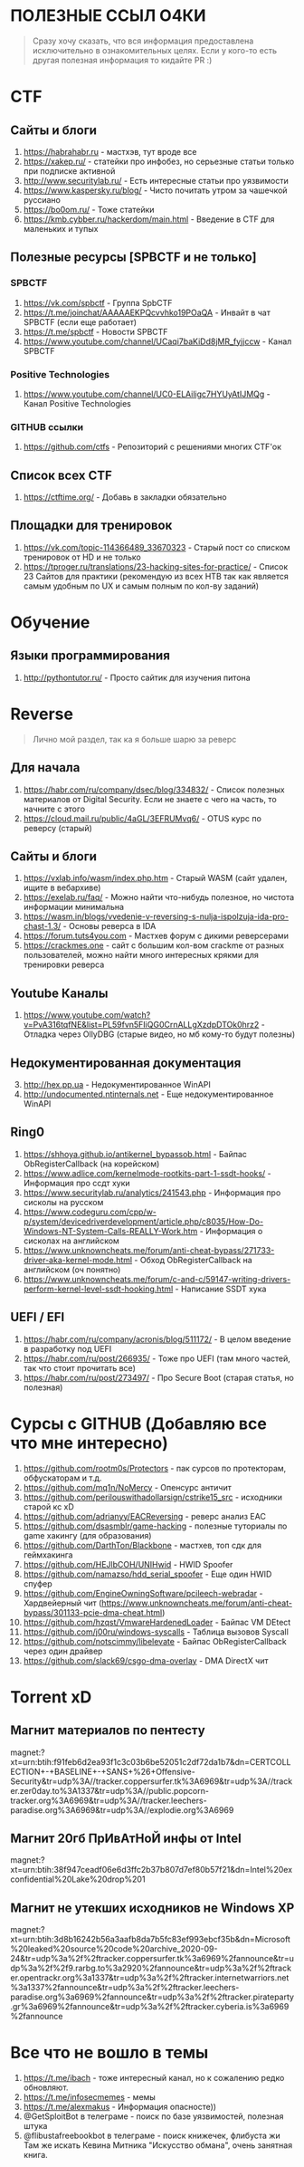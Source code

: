 # ПОЛЕЗНЫЕ ССЫЛ О4КИ

> Сразу хочу сказать, что вся информация предоставлена исключительно в ознакомительных целях. Если у кого-то есть другая полезная информация то кидайте PR :)

# CTF

## Сайты и блоги

1. https://habrahabr.ru - мастхэв, тут вроде все
2. https://xakep.ru/ - статейки про инфобез, но серьезные статьи только при подписке активной
3. http://www.securitylab.ru/ - Есть интересные статьи про уязвимости
4. https://www.kaspersky.ru/blog/ - Чисто почитать утром за чашечкой руссиано
5. https://bo0om.ru/ - Тоже статейки
6. https://kmb.cybber.ru/hackerdom/main.html - Введение в CTF для маленьких и тупых

## Полезные ресурсы [SPBCTF и не только]

### SPBCTF

1. https://vk.com/spbctf - Группа SpbCTF
2. https://t.me/joinchat/AAAAAEKPQcvvhko19POaQA - Инвайт в чат SPBCTF (если еще работает)
3. https://t.me/spbctf - Новости SPBCTF
4. https://www.youtube.com/channel/UCaqi7baKiDd8jMR_fyjjccw - Канал SPBCTF

### Positive Technologies

1. https://www.youtube.com/channel/UC0-ELAiligc7HYUyAtIJMQg - Канал Positive Technologies

### GITHUB ссылки

1. https://github.com/ctfs - Репозиторий с решениями многих CTF'ок
 
## Список всех CTF

1. https://ctftime.org/ - Добавь в закладки обязательно

## Площадки для тренировок

1. https://vk.com/topic-114366489_33670323 - Старый пост со списком тренировок от HD и не только
2. https://tproger.ru/translations/23-hacking-sites-for-practice/ - Список 23 Сайтов для практики (рекомендую из всех HTB так как является самым удобным по UX и самым полным по кол-ву заданий)

# Обучение 

## Языки программирования

1. http://pythontutor.ru/ - Просто сайтик для изучения питона

# Reverse

> Лично мой раздел, так ка я больше шарю за реверс

## Для начала

1. https://habr.com/ru/company/dsec/blog/334832/ - Список полезных материалов от Digital Security. Если не знаете с чего на часть, то начните с этого
2. https://cloud.mail.ru/public/4aGL/3EFRUMvq6/  - OTUS курс по реверсу (старый)

## Сайты и блоги

1. https://vxlab.info/wasm/index.php.htm - Старый WASM (сайт удален, ищите в вебархиве)
2. https://exelab.ru/faq/ - Можно найти что-нибудь полезное, но чистота информации минимальна
3. https://wasm.in/blogs/vvedenie-v-reversing-s-nulja-ispolzuja-ida-pro-chast-1.3/ - Основы реверса в IDA
4. https://forum.tuts4you.com - Мастхев форум с дикими реверсерами
5. https://crackmes.one - сайт с большим кол-вом crackme от разных пользователей, можно найти много интересных крякми для тренировки реверса

## Youtube Каналы

1. https://www.youtube.com/watch?v=PvA316tqfNE&list=PL59fvn5FIiQG0CrnALLgXzdpDTOk0hrz2 - Отладка через OllyDBG (старые видео, но мб кому-то будут полезны)


## Недокументированная документация

3. http://hex.pp.ua - Недокументированное WinAPI
4. http://undocumented.ntinternals.net - Еще недокументированное WinAPI

## Ring0

1. https://shhoya.github.io/antikernel_bypassob.html - Байпас ObRegisterCallback (на корейском)
2. https://www.adlice.com/kernelmode-rootkits-part-1-ssdt-hooks/ - Информация про ссдт хуки
3. https://www.securitylab.ru/analytics/241543.php - Информация про сисколы на русском
4. https://www.codeguru.com/cpp/w-p/system/devicedriverdevelopment/article.php/c8035/How-Do-Windows-NT-System-Calls-REALLY-Work.htm - Информация о сисколах на английском
5. https://www.unknowncheats.me/forum/anti-cheat-bypass/271733-driver-aka-kernel-mode.html - Обход ObRegisterCallback на английском (оч понятно)
6. https://www.unknowncheats.me/forum/c-and-c/59147-writing-drivers-perform-kernel-level-ssdt-hooking.html - Написание SSDT хука

## UEFI / EFI
1. https://habr.com/ru/company/acronis/blog/511172/ - В целом введение в разработку под UEFI
2. https://habr.com/ru/post/266935/ - Тоже про UEFI (там много частей, так что стоит прочитать все)
3. https://habr.com/ru/post/273497/ - Про Secure Boot (старая статья, но полезная)

# Сурсы с GITHUB (Добавляю все что мне интересно)

1. https://github.com/rootm0s/Protectors - пак сурсов по протекторам, обфускаторам и т.д.
2. https://github.com/mq1n/NoMercy  - Опенсурс античит
3. https://github.com/perilouswithadollarsign/cstrike15_src - исходники старой кс xD
4. https://github.com/adrianyy/EACReversing - реверс анализ EAC
5. https://github.com/dsasmblr/game-hacking - полезные туториалы по game хакингу (для образования)
6. https://github.com/DarthTon/Blackbone - мастхев, топ сдк для геймхакинга
7. https://github.com/HEJlbCOH/UNIHwid - HWID Spoofer
8. https://github.com/namazso/hdd_serial_spoofer - Еще один HWID спуфер
9. https://github.com/EngineOwningSoftware/pcileech-webradar - Хардвейерный чит (https://www.unknowncheats.me/forum/anti-cheat-bypass/301133-pcie-dma-cheat.html)
10. https://github.com/hzqst/VmwareHardenedLoader - Байпас VM DEtect
11. https://github.com/j00ru/windows-syscalls - Таблица вызовов Syscall
12. https://github.com/notscimmy/libelevate - Байпас ObRegisterCallback через один драйвер
13. https://github.com/slack69/csgo-dma-overlay - DMA DirectX чит

# Torrent xD

## Магнит материалов по пентесту

magnet:?xt=urn:btih:f91feb6d2ea93f1c3c03b6be52051c2df72da1b7&dn=CERTCOLLECTION+-+BASELINE+-+SANS+%26+Offensive-Security&tr=udp%3A//tracker.coppersurfer.tk%3A6969&tr=udp%3A//tracker.zer0day.to%3A1337&tr=udp%3A//public.popcorn-tracker.org%3A6969&tr=udp%3A//tracker.leechers-paradise.org%3A6969&tr=udp%3A//explodie.org%3A6969

## Магнит 20гб ПрИвАтНоЙ инфы от Intel

magnet:?xt=urn:btih:38f947ceadf06e6d3ffc2b37b807d7ef80b57f21&dn=Intel%20exconfidential%20Lake%20drop%201

## Магнит не утекших исходников не Windows XP

magnet:?xt=urn:btih:3d8b16242b56a3aafb8da7b5fc83ef993ebcf35b&dn=Microsoft%20leaked%20source%20code%20archive_2020-09-24&tr=udp%3a%2f%2ftracker.coppersurfer.tk%3a6969%2fannounce&tr=udp%3a%2f%2f9.rarbg.to%3a2920%2fannounce&tr=udp%3a%2f%2ftracker.opentrackr.org%3a1337&tr=udp%3a%2f%2ftracker.internetwarriors.net%3a1337%2fannounce&tr=udp%3a%2f%2ftracker.leechers-paradise.org%3a6969%2fannounce&tr=udp%3a%2f%2ftracker.pirateparty.gr%3a6969%2fannounce&tr=udp%3a%2f%2ftracker.cyberia.is%3a6969%2fannounce

# Все что не вошло в темы
1. https://t.me/ibach - тоже интересный канал, но к сожалению редко обновляют.
2. https://t.me/infosecmemes - мемы
3. https://t.me/alexmakus - Информация опасносте))
4. @GetSploitBot в телеграме - поиск по базе уязвимостей, полезная штука
5. @flibustafreebookbot в телеграме - поиск книжечек, флибуста жи
    Там же искать Кевина Митника "Искусство обмана", очень занятная книга.
